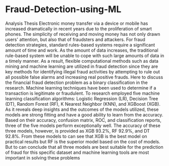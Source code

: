 # Fraud-Detection-using-ML
Analysis Thesis
Electronic money transfer via a device or mobile has increased dramatically in 
recent years due to the proliferation of smart phones. The simplicity of receiving 
and moving money has not only drawn users' attention, but also that of fraudsters 
and attackers. For fraud detection strategies, standard rules-based systems require a 
significant amount of time and work. As the amount of data increases, the 
traditional rule-based system will be unable to cope with such large amounts of 
data in a timely manner. As a result, flexible computational methods such as data 
mining and machine learning are utilized in fraud detection since they are key 
methods for identifying illegal fraud activities by attempting to rule out all possible 
false alarms and increasing real positive frauds. Here to discuss the financial fraud 
detection problem as a binary classification in the research. Machine learning 
techniques have been used to determine if a transaction is legitimate or fraudulent. 
To research employed five machine learning classification algorithms: Logistic 
Regression (LR), Decision Tree (DT), Random Forest (RF), K Nearest Neighbor 
(KNN), and XGBoost (XGB). As it reveals deep insights and the outcomes of the 
models utilized, these models are strong fitting and have a good ability to learn 
from the accuracy. Based on their accuracy, confusion matrix, ROC, and 
classification reports, three of the five models perform exceptionally well. The 
accuracy of these three models, however, is provided as XGB 93.2%, RF 92.9%, 
and DT 92.8%. From these models to can see that XGB is the best model on 
practical results but RF is the superior model based on the cost of models. But to
can conclude that all three models are best suitable for the prediction of fraud for 
this specific dataset and machine learning tools are most important in solving these
problems
